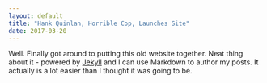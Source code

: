 ```yaml
---
layout: default
title: "Hank Quinlan, Horrible Cop, Launches Site"
date: 2017-03-20
---
```


Well. Finally got around to putting this old website together. Neat thing about it - powered by [Jekyll](http://jekyllrb.com) and I can use Markdown to author my posts. It actually is a lot easier than I thought it was going to be.
